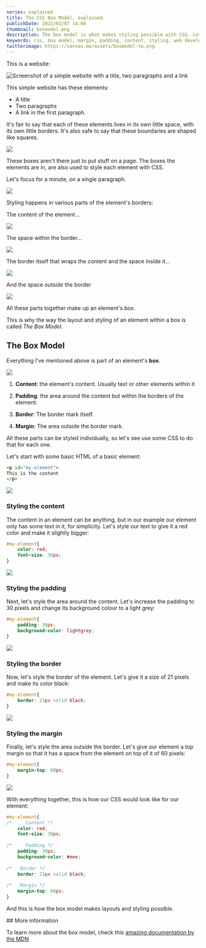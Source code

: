 ```yaml
---
series: explained
title: The CSS Box Model, explained.
publishDate: 2022/03/07 14:00
thumbnail: boxmodel.png
description: The box model is what makes styling possible with CSS. Let's explain what it is.
keywords: css, box model, margin, padding, content, styling, web development
twitterimage: https://savvas.me/assets/boxmodel-tw.png
---
```


This is a website:

![Screenshot of a simple website with a title, two paragraphs and a link](/assets/box01.png)

This simple website has these elements:

* A title
* Two paragraphs
* A link in the first paragraph.

It's fair to say that each of these elements lives in its own little space, with its own little borders. It's also safe to say that these boundaries are shaped like squares.

![](/assets/box02.png)

These boxes aren't there just to put stuff on a page. The boxes the elements are in, are also used to style each element with CSS.

Let's focus for a minute, on a single paragraph.

![](/assets/box03.png)

Styling happens in various parts of the element's borders:

The content of the element...

![](/assets/box04.png)

The space within the border...

![](/assets/box05.png)

The border itself that wraps the content and the space inside it...

![](/assets/box06.png)

And the space *outside* the border

![](/assets/box07.png)

All these parts together make up an element's *box*.

This is why the way the layout and styling of an element within a box is called *The Box Model*.

## The Box Model

Everything I've mentioned above is part of an element's **box**. 

![](/assets/box08.png)

1. **Content**: the element's content. Usually text or other elements within it

2. **Padding**: the area around the content but within the borders of the element.

3. **Border**: The border mark itself.

4. **Margin**: The area outside the border mark.

All these parts can be styled individually, so let's see use some CSS to do that for each one.

Let's start with some basic HTML of a basic element:

```html
<p id="my-element">
This is the content
</p>
```

![](/assets/box09.png)


### Styling the content

The content in an element can be anything, but in our example our element only has some text in it, for simplicity. Let's style our text to give it a red color and make it slightly bigger:

```css
#my-element{
    color: red;
    font-size: 30px;
}
```

![](/assets/box10.png)

### Styling the padding

Next, let's style the area around the content. Let's increase the padding to 30 pixels and change its background colour to a light grey:

```css
#my-element{
    padding: 30px;
    background-color: lightgrey;
}
```

![](/assets/box11.png)

### Styling the border

Now, let's style the border of the element. Let's give it a size of 21 pixels and make its color black:

```css
#my-element{
    border: 21px solid black;
}
```

![](/assets/box12.png)

### Styling the margin

Finally, let's style the area outside the border. Let's give our element a top margin so that it has a space from the element on top of it of 60 pixels:

```css
#my-element{
    margin-top: 60px;
}
```
![](/assets/box13.png)

With everything together, this is how our CSS would look like for our element:

```css
#my-element{
/*     Content */
    color: red;
    font-size: 30px;
  
/*     Padding */
    padding: 30px;
    background-color: #eee;
  
/*   Border */
    border: 21px solid black;
  
/*   Margin */
    margin-top: 60px;
}
```

And this is how the box model makes layouts and styling possible.

## More information

To learn more about the box model, check this [amazing documentation by the MDN](https://developer.mozilla.org/en-US/docs/Learn/CSS/Building_blocks/The_box_model)